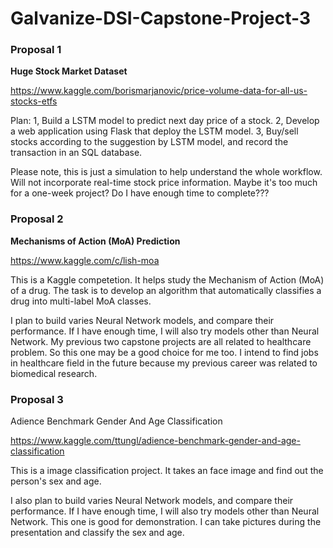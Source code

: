 # Galvanize-DSI-Capstone-Project-3

### Proposal 1

**Huge Stock Market Dataset**

https://www.kaggle.com/borismarjanovic/price-volume-data-for-all-us-stocks-etfs

Plan:
1, Build a LSTM model to predict next day price of a stock.
2, Develop a web application using Flask that deploy the LSTM model.
3, Buy/sell stocks according to the suggestion by LSTM model, and record the transaction in an SQL database.

Please note, this is just a simulation to help understand the whole workflow. Will not incorporate real-time stock price information. Maybe it's too much for a one-week project? Do I have enough time to complete???

### Proposal 2

**Mechanisms of Action (MoA) Prediction**

https://www.kaggle.com/c/lish-moa

This is a Kaggle competetion. It helps study the Mechanism of Action (MoA) of a drug. The task is to develop an algorithm that automatically classifies a drug into multi-label MoA classes.

I plan to build varies Neural Network models, and compare their performance. If I have enough time, I will also try models other than Neural Network. My previous two capstone projects are all related to healthcare problem. So this one may be a good choice for me too. I intend to find jobs in healthcare field in the future because my previous career was related to biomedical research. 

### Proposal 3

Adience Benchmark Gender And Age Classification

https://www.kaggle.com/ttungl/adience-benchmark-gender-and-age-classification

This is a image classification project. It takes an face image and find out the person's sex and age. 

I also plan to build varies Neural Network models, and compare their performance. If I have enough time, I will also try models other than Neural Network. This one is good for demonstration. I can take pictures during the presentation and classify the sex and age.

